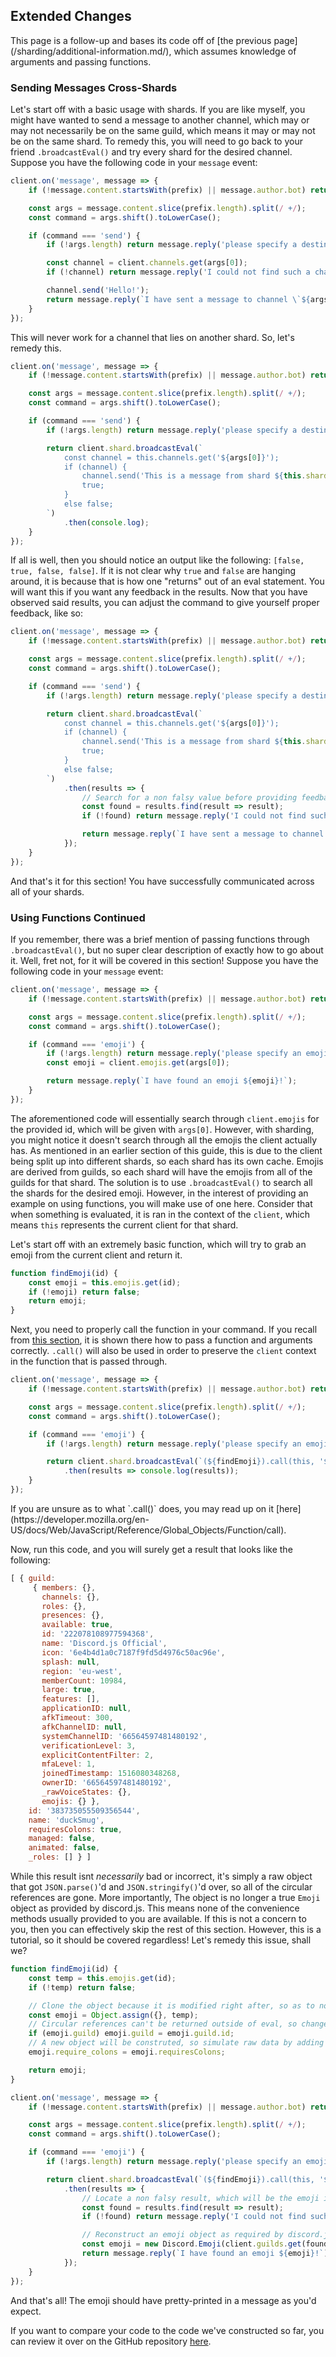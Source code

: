 ## Extended Changes

<p class="tip">This page is a follow-up and bases its code off of [the previous page](/sharding/additional-information.md/), which assumes knowledge of arguments and passing functions.</p>

### Sending Messages Cross-Shards

Let's start off with a basic usage with shards. If you are like myself, you might have wanted to send a message to another channel, which may or may not necessarily be on the same guild, which means it may or may not be on the same shard. To remedy this, you will need to go back to your friend `.broadcastEval()` and try every shard for the desired channel. Suppose you have the following code in your `message` event:

```js
client.on('message', message => {
	if (!message.content.startsWith(prefix) || message.author.bot) return;

	const args = message.content.slice(prefix.length).split(/ +/);
	const command = args.shift().toLowerCase();

	if (command === 'send') {
		if (!args.length) return message.reply('please specify a destination channel id.');

		const channel = client.channels.get(args[0]);
		if (!channel) return message.reply('I could not find such a channel.');

		channel.send('Hello!');
		return message.reply(`I have sent a message to channel \`${args[0]}\`!`);
	}
});
```

This will never work for a channel that lies on another shard. So, let's remedy this.

```js
client.on('message', message => {
	if (!message.content.startsWith(prefix) || message.author.bot) return;

	const args = message.content.slice(prefix.length).split(/ +/);
	const command = args.shift().toLowerCase();

	if (command === 'send') {
		if (!args.length) return message.reply('please specify a destination channel id.');

		return client.shard.broadcastEval(`
			const channel = this.channels.get('${args[0]}');
			if (channel) {
				channel.send('This is a message from shard ${this.shard.id}!');
				true;
			}
			else false;
		`)
			.then(console.log);
	}
});
```

If all is well, then you should notice an output like the following: `[false, true, false, false]`. If it is not clear why `true` and `false` are hanging around, it is because that is how one "returns" out of an eval statement. You will want this if you want any feedback in the results. Now that you have observed said results, you can adjust the command to give yourself proper feedback, like so:

```js
client.on('message', message => {
	if (!message.content.startsWith(prefix) || message.author.bot) return;

	const args = message.content.slice(prefix.length).split(/ +/);
	const command = args.shift().toLowerCase();

	if (command === 'send') {
		if (!args.length) return message.reply('please specify a destination channel id.');

		return client.shard.broadcastEval(`
			const channel = this.channels.get('${args[0]}');
			if (channel) {
				channel.send('This is a message from shard ${this.shard.id}!');
				true;
			}
			else false;
		`)
			.then(results => {
				// Search for a non falsy value before providing feedback
				const found = results.find(result => result);
				if (!found) return message.reply('I could not find such a channel.');

				return message.reply(`I have sent a message to channel \`${args[0]}\`!`);
			});
	}
});
```

And that's it for this section! You have successfully communicated across all of your shards.

### Using Functions Continued

If you remember, there was a brief mention of passing functions through `.broadcastEval()`, but no super clear description of exactly how to go about it. Well, fret not, for it will be covered in this section! Suppose you have the following code in your `message` event:

```js
client.on('message', message => {
	if (!message.content.startsWith(prefix) || message.author.bot) return;

	const args = message.content.slice(prefix.length).split(/ +/);
	const command = args.shift().toLowerCase();

	if (command === 'emoji') {
		if (!args.length) return message.reply('please specify an emoji id to search for.');
		const emoji = client.emojis.get(args[0]);

		return message.reply(`I have found an emoji ${emoji}!`);
	}
});
```

The aforementioned code will essentially search through `client.emojis` for the provided id, which will be given with `args[0]`. However, with sharding, you might notice it doesn't search through all the emojis the client actually has. As mentioned in an earlier section of this guide, this is due to the client being split up into different shards, so each shard has its own cache. Emojis are derived from guilds, so each shard will have the emojis from all of the guilds for that shard. The solution is to use `.broadcastEval()` to search all the shards for the desired emoji. However, in the interest of providing an example on using functions, you will make use of one here. Consider that when something is evaluated, it is ran in the context of the `client`, which means `this` represents the current client for that shard.

Let's start off with an extremely basic function, which will try to grab an emoji from the current client and return it.

```js
function findEmoji(id) {
	const emoji = this.emojis.get(id);
	if (!emoji) return false;
	return emoji;
}
```

Next, you need to properly call the function in your command. If you recall from [this section](/sharding/additional-information.md#eval-arguments), it is shown there how to pass a function and arguments correctly. `.call()` will also be used in order to preserve the `client` context in the function that is passed through.

```js
client.on('message', message => {
	if (!message.content.startsWith(prefix) || message.author.bot) return;

	const args = message.content.slice(prefix.length).split(/ +/);
	const command = args.shift().toLowerCase();

	if (command === 'emoji') {
		if (!args.length) return message.reply('please specify an emoji id to search for.');

		return client.shard.broadcastEval(`(${findEmoji}).call(this, '${args[0]}')`)
			.then(results => console.log(results));
	}
});
```

<p class="tip">If you are unsure as to what `.call()` does, you may read up on it [here](https://developer.mozilla.org/en-US/docs/Web/JavaScript/Reference/Global_Objects/Function/call).</p>

Now, run this code, and you will surely get a result that looks like the following:

<!-- eslint-skip  -->

```js
[ { guild:
     { members: {},
       channels: {},
       roles: {},
       presences: {},
       available: true,
       id: '222078108977594368',
       name: 'Discord.js Official',
       icon: '6e4b4d1a0c7187f9fd5d4976c50ac96e',
       splash: null,
       region: 'eu-west',
       memberCount: 10984,
       large: true,
       features: [],
       applicationID: null,
       afkTimeout: 300,
       afkChannelID: null,
       systemChannelID: '66564597481480192',
       verificationLevel: 3,
       explicitContentFilter: 2,
       mfaLevel: 1,
       joinedTimestamp: 1516080348268,
       ownerID: '66564597481480192',
       _rawVoiceStates: {},
       emojis: {} },
    id: '383735055509356544',
    name: 'duckSmug',
    requiresColons: true,
    managed: false,
    animated: false,
    _roles: [] } ]
```

While this result isnt *necessarily* bad or incorrect, it's simply a raw object that got `JSON.parse()`'d and `JSON.stringify()`'d over, so all of the circular references are gone. More importantly, The object is no longer a true `Emoji` object as provided by discord.js. This means none of the convenience methods usually provided to you are available. If this is not a concern to you, then you can effectively skip the rest of this section. However, this is a tutorial, so it should be covered regardless! Let's remedy this issue, shall we?

```js
function findEmoji(id) {
	const temp = this.emojis.get(id);
	if (!temp) return false;

	// Clone the object because it is modified right after, so as to not affect the cache in client.emojis
	const emoji = Object.assign({}, temp);
	// Circular references can't be returned outside of eval, so change it to the id
	if (emoji.guild) emoji.guild = emoji.guild.id;
	// A new object will be construted, so simulate raw data by adding this property back
	emoji.require_colons = emoji.requiresColons;

	return emoji;
}

client.on('message', message => {
	if (!message.content.startsWith(prefix) || message.author.bot) return;

	const args = message.content.slice(prefix.length).split(/ +/);
	const command = args.shift().toLowerCase();

	if (command === 'emoji') {
		if (!args.length) return message.reply('please specify an emoji id to search for.');

		return client.shard.broadcastEval(`(${findEmoji}).call(this, '${args[0]}')`)
			.then(results => {
				// Locate a non falsy result, which will be the emoji in question
				const found = results.find(result => result);
				if (!found) return message.reply('I could not find such an emoji.');

				// Reconstruct an emoji object as required by discord.js
				const emoji = new Discord.Emoji(client.guilds.get(found.guild), found);
				return message.reply(`I have found an emoji ${emoji}!`);
			});
	}
});
```

And that's all! The emoji should have pretty-printed in a message as you'd expect.

If you want to compare your code to the code we've constructed so far, you can review it over on the GitHub repository [here](https://github.com/discordjs/guide/tree/master/code_samples/sharding/extended).